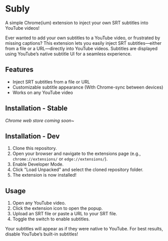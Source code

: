 # Subly

A simple Chrome(ium) extension to inject your own SRT subtitles into YouTube videos!

Ever wanted to add your own subtitles to a YouTube video, or frustrated by missing captions? This extension lets you easily inject SRT subtitles—either from a file or a URL—directly into YouTube videos. Subtitles are displayed using YouTube’s native subtitle UI for a seamless experience.

## Features

- Inject SRT subtitles from a file or URL
- Customizable subtitle appearance (With Chrome-sync between devices)
- Works on any YouTube video

## Installation - Stable

_Chrome web store coming soon~_

## Installation - Dev

1. Clone this repository.
2. Open your browser and navigate to the extensions page (e.g., `chrome://extensions/` or `edge://extensions/`).
3. Enable Developer Mode.
4. Click "Load Unpacked" and select the cloned repository folder.
5. The extension is now installed!

## Usage

1. Open any YouTube video.
2. Click the extension icon to open the popup.
3. Upload an SRT file or paste a URL to your SRT file.
4. Toggle the switch to enable subtitles.

Your subtitles will appear as if they were native to YouTube. For best results, disable YouTube’s built-in subtitles! 